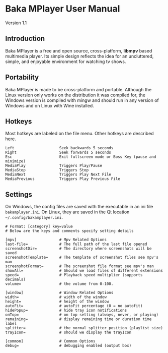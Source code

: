 # Baka MPlayer User Manual
Version 1.1

## Introduction

Baka MPlayer is a free and open source, cross-platform, **libmpv** based multimedia player.
Its simple design reflects the idea for an uncluttered, simple, and enjoyable environment for watching tv shows.


## Portability

Baka MPlayer is made to be cross-platform and portable.
Although the Linux version only works on the distribution it was compiled for, the Windows version is compiled with mingw and should run in any version of Windows and on Linux with Wine installed.


## Hotkeys

Most hotkeys are labeled on the file menu. Other hotkeys are described here.

	Left                    Seek backwards 5 seconds
	Right                   Seek forwards 5 seconds
	Esc                     Exit fullscreen mode or Boss Key (pause and minimize)
	MediaPlay               Triggers Play/Pause
	MediaStop               Triggers Stop
	MediaNext               Triggers Play Next File
	MediaPrevious           Triggers Play Previous File


## Settings

On Windows, the config files are saved with the executable in an ini file `bakamplayer.ini`.
On Linux, they are saved in the Qt location `~/.config/bakamplayer.ini`.

	# Format: [category] key=value
	# Below are the keys and comments specify setting details
	
	[mpv]                   # Mpv Related Options
	last-file=              # The full path of the last file opened
	screenshotDir=          # The directory where screenshots will be saved
	screenshotTemplate=     # The template of screenshot files see mpv's man
	screenshotFormat=       # The screenshot file format see mpv's man
	showAll=                # Should we load files of different extensions
	speed=                  # Playback speed multiplier (supports decimals)
	volume=                 # the volume from 0-100.
	
	[window]                # Window Related Options
	width=                  # width of the window
	height=                 # height of the window
	autoFit=                # autoFit percentage (0 = no autofit)
	hidePopup=              # hide tray icon notifications
	onTop=                  # on top setting (always, never, or playing)
	remaining=              # display remaining time or duration time label
	splitter=               # the normal splitter position (playlist size)
	trayIcon=               # should we display the trayIcon

	[common]                # Common Options
	debug=                  # debugging enabled (output box)
	

